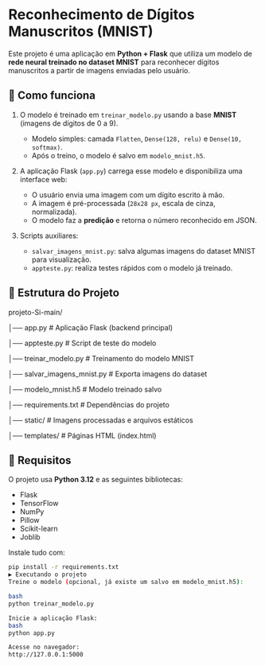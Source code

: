 # Reconhecimento de Dígitos Manuscritos (MNIST)

Este projeto é uma aplicação em **Python + Flask** que utiliza um modelo de **rede neural treinado no dataset MNIST** para reconhecer dígitos manuscritos a partir de imagens enviadas pelo usuário.

## 🧠 Como funciona

1. O modelo é treinado em `treinar_modelo.py` usando a base **MNIST** (imagens de dígitos de 0 a 9).  
   - Modelo simples: camada `Flatten`, `Dense(128, relu)` e `Dense(10, softmax)`.  
   - Após o treino, o modelo é salvo em `modelo_mnist.h5`.  

2. A aplicação Flask (`app.py`) carrega esse modelo e disponibiliza uma interface web:  
   - O usuário envia uma imagem com um dígito escrito à mão.  
   - A imagem é pré-processada (`28x28 px`, escala de cinza, normalizada).  
   - O modelo faz a **predição** e retorna o número reconhecido em JSON.  

3. Scripts auxiliares:  
   - `salvar_imagens_mnist.py`: salva algumas imagens do dataset MNIST para visualização.  
   - `appteste.py`: realiza testes rápidos com o modelo já treinado.  

## 📂 Estrutura do Projeto

projeto-Si-main/

│── app.py # Aplicação Flask (backend principal)

│── appteste.py # Script de teste do modelo

│── treinar_modelo.py # Treinamento do modelo MNIST

│── salvar_imagens_mnist.py # Exporta imagens do dataset

│── modelo_mnist.h5 # Modelo treinado salvo

│── requirements.txt # Dependências do projeto

│── static/ # Imagens processadas e arquivos estáticos

│── templates/ # Páginas HTML (index.html)


## 🔧 Requisitos

O projeto usa **Python 3.12** e as seguintes bibliotecas:

- Flask  
- TensorFlow  
- NumPy  
- Pillow  
- Scikit-learn  
- Joblib  

Instale tudo com:

```bash
pip install -r requirements.txt
▶️ Executando o projeto
Treine o modelo (opcional, já existe um salvo em modelo_mnist.h5):

bash
python treinar_modelo.py

Inicie a aplicação Flask:
bash
python app.py

Acesse no navegador:
http://127.0.0.1:5000
